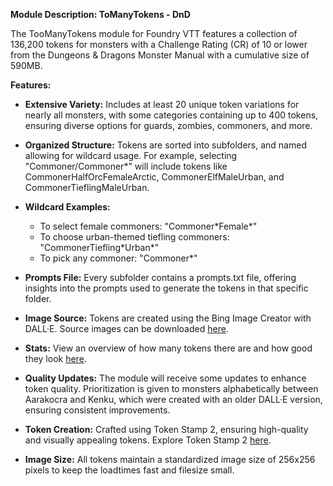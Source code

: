 <p>
	<strong>Module Description: ToManyTokens - DnD</strong>
</p>
<p>The TooManyTokens module for Foundry VTT features a collection of 136,200 tokens for monsters with a Challenge Rating (CR) of 10 or lower from the Dungeons &amp; Dragons Monster Manual with a cumulative size of 590MB.</p>
<p>
	<strong>Features:</strong>
</p>
<ul>
	<li>
		<p>
			<strong>Extensive Variety:</strong> Includes at least 20 unique token variations for nearly all monsters, with some categories containing up to 400 tokens, ensuring diverse options for guards, zombies, commoners, and more.</p>
	</li>
	<li>
		<p>
			<strong>Organized Structure:</strong> Tokens are sorted into subfolders, and named allowing for wildcard usage. For example, selecting "Commoner/Commoner*" will include tokens like CommonerHalfOrcFemaleArctic, CommonerElfMaleUrban, and CommonerTieflingMaleUrban.</p>
	</li>
	<li>
		<p>
			<strong>Wildcard Examples:</strong>
		</p>
		<ul>
			<li>To select female commoners: "Commoner*Female*"</li>
			<li>To choose urban-themed tiefling commoners: "CommonerTiefling*Urban*"</li>
			<li>To pick any commoner: "Commoner*"</li>
		</ul>
	</li>
	<li>
		<p>
			<strong>Prompts File:</strong> Every subfolder contains a prompts.txt file, offering insights into the prompts used to generate the tokens in that specific folder.</p>
	</li>
	<li>
		<p>
			<strong>Image Source:</strong> Tokens are created using the Bing Image Creator with DALL·E. Source images can be downloaded <a href="#https://drive.google.com/drive/folders/1GApJRyeHzAGO-VyK2mESQzPWsqU9tw8R?usp=sharing">here</a>.</p>
	</li>
	<li>
		<p>
			<strong>Stats:</strong> View an overview of how many tokens there are and how good they look <a href="#https://docs.google.com/spreadsheets/d/1h_HpdIrrvfxKONN8a1Gme5atgrwd341d04odImLR22U/edit?usp=sharing">here</a>.</p>
	</li>
	<li>
		<p>
			<strong>Quality Updates:</strong> The module will receive some updates to enhance token quality. Prioritization is given to monsters alphabetically between Aarakocra and Kenku, which were created with an older DALL·E version, ensuring consistent improvements.</p>
	</li>
	<li>
		<p>
			<strong>Token Creation:</strong> Crafted using Token Stamp 2, ensuring high-quality and visually appealing tokens. Explore Token Stamp 2 <a href="https://rolladvantage.com/tokenstamp/">here</a>.</p>
	</li>
	<li>
		<p>
			<strong>Image Size:</strong> All tokens maintain a standardized image size of 256x256 pixels to keep the loadtimes fast and filesize small.</p>
	</li>
</ul>

